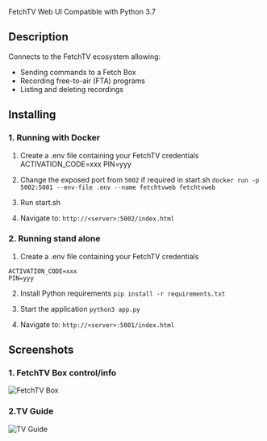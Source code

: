 FetchTV Web UI
Compatible with Python 3.7

## Description
Connects to the FetchTV ecosystem allowing:
- Sending commands to a Fetch Box
- Recording free-to-air (FTA) programs
- Listing and deleting recordings

## Installing

### 1. Running with Docker
1. Create a .env file containing your FetchTV credentials
ACTIVATION_CODE=xxx
PIN=yyy

2. Change the exposed port from ```5002``` if required in start.sh
```docker run -p 5002:5001 --env-file .env --name fetchtvweb fetchtvweb```

3. Run start.sh

4. Navigate to:
```http://<server>:5002/index.html```

### 2. Running stand alone
1. Create a .env file containing your FetchTV credentials
```
ACTIVATION_CODE=xxx
PIN=yyy
```

2. Install Python requirements
```pip install -r requirements.txt```

3. Start the application
```python3 app.py```

4. Navigate to:
```http://<server>:5001/index.html```

## Screenshots
### 1. FetchTV Box control/info
![](https://raw.githubusercontent.com/jinxo13/FetchTVWeb/main/screenshots/box.png "FetchTV Box")

### 2.TV Guide
![](https://raw.githubusercontent.com/jinxo13/FetchTVWeb/main/screenshots/tv_guide.png "TV Guide")


